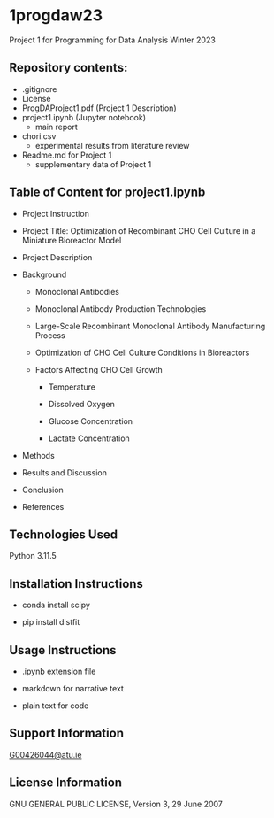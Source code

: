 # 1progdaw23
Project 1 for Programming for Data Analysis Winter 2023

## Repository contents:

* .gitignore
* License
* ProgDAProject1.pdf (Project 1 Description)
* project1.ipynb (Jupyter notebook)
    * main report
* chori.csv
    * experimental results from literature review
* Readme.md for Project 1
    * supplementary data of Project 1

## Table of Content for project1.ipynb

* Project Instruction

* Project Title: Optimization of Recombinant CHO Cell Culture in a Miniature Bioreactor Model

* Project Description

* Background

    * Monoclonal Antibodies

    * Monoclonal Antibody Production Technologies

    * Large-Scale Recombinant Monoclonal Antibody Manufacturing Process

    * Optimization of CHO Cell Culture Conditions in Bioreactors

    * Factors Affecting CHO Cell Growth

        * Temperature

        * Dissolved Oxygen

        * Glucose Concentration

        * Lactate Concentration

* Methods

* Results and Discussion

* Conclusion

* References

## Technologies Used

Python 3.11.5

## Installation Instructions

* conda install scipy

* pip install distfit

## Usage Instructions

* .ipynb extension file

* markdown for narrative text

* plain text for code

## Support Information

G00426044@atu.ie

## License Information

GNU GENERAL PUBLIC LICENSE, Version 3, 29 June 2007

